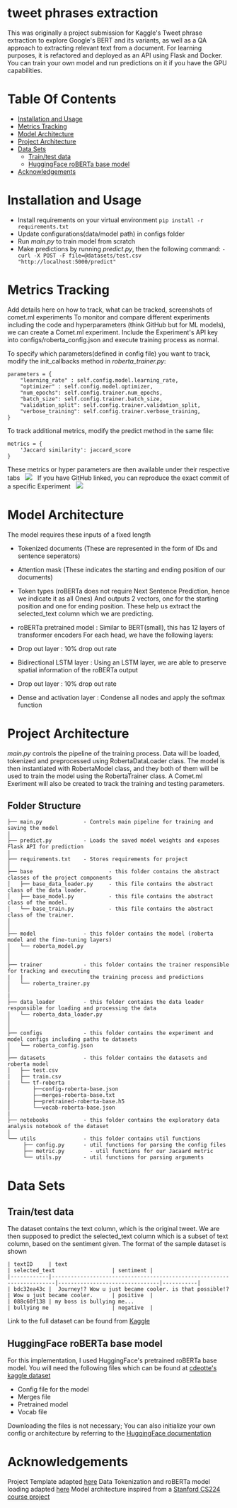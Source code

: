 # tweet phrases extraction 
This was originally a project submission for Kaggle's Tweet phrase extraction to explore Google's BERT and its variants, as well as a QA approach to extracting relevant text from a document. For learning purposes, it is refactored and deployed as an API using Flask and Docker. You can train your own model and run predictions on it if you have the GPU capabilities.

# Table Of Contents
- [Installation and Usage](#installation-and-usage)
- [Metrics Tracking](#metrics-tracking)
- [Model Architecture](#model-architecture)
- [Project Architecture](#project-architecture)
- [Data Sets](#data-sets)
  - [Train/test data](#train/test-data)
  - [HuggingFace roBERTa base model](#huggingface-roberta-base-model)
- [Acknowledgements](#acknowledgements)

# Installation and Usage
- Install requirements on your virtual environment
 `pip install -r requirements.txt`
- Update configurations(data/model path) in configs folder
- Run *main.py* to train model from scratch
- Make predictions by running *predict.py*, then the following command:
  `-curl -X POST -F file=@datasets/test.csv "http://localhost:5000/predict"`

# Metrics Tracking
Add details here on how to track, what can be tracked, screenshots of comet.ml experiments
To monitor and compare different experiments including the code and hyperparameters (think GitHub but for ML models), we can create a Comet.ml experiment. Include the Experiment's API key into configs/roberta_config.json and execute training process as normal.

To specify which parameters(defined in config file) you want to track, modify the init_callbacks method in *roberta_trainer.py*:
```
parameters = {
    "learning_rate" : self.config.model.learning_rate,
    "optimizer" : self.config.model.optimizer,
    "num_epochs": self.config.trainer.num_epochs,
    "batch_size": self.config.trainer.batch_size,
    "validation_split": self.config.trainer.validation_split,
    "verbose_training": self.config.trainer.verbose_training,
}
```
To track additional metrics, modify the predict method in the same file:
```
metrics = {
    'Jaccard similarity': jaccard_score
}
```
These metrics or hyper parameters are then available under their respective tabs
&nbsp;
![](/images/cometml1.png)
&nbsp;
If you have GitHub linked, you can reproduce the exact commit of a specific Experiment
&nbsp;
![](/images/cometml2.png)

# Model Architecture
The model requires these inputs of a fixed length
- Tokenized documents (These are represented in the form of IDs and sentence seperators)
- Attention mask (These indicates the starting and ending position of our documents)
- Token types (roBERTa does not require Next Sentence Prediction, hence we indicate it as all Ones)
And outputs 2 vectors, one for the starting position and one for ending position. These help us extract the selected_text column which we are predicting.

- roBERTa pretrained model : Similar to BERT(small), this has 12 layers of transformer encoders 
For each head, we have the following layers:
- Drop out layer : 10% drop out rate
- Bidirectional LSTM layer : Using an LSTM layer, we are able to preserve spatial information of the roBERTa output
- Drop out layer : 10% drop out rate
- Dense and activation layer : Condense all nodes and apply the softmax function

# Project Architecture
*main.py* controls the pipeline of the training process. Data will be loaded, tokenized and preprocessed using RobertaDataLoader class. The model is then instantiated with RobertaModel class, and they both of them will be used to train the model using the RobertaTrainer class. A Comet.ml Exeriment will also be created to track the training and testing parameters. 

## Folder Structure
```
├── main.py             - Controls main pipeline for training and saving the model
│           
├── predict.py          - Loads the saved model weights and exposes Flask API for prediction
│
├── requirements.txt    - Stores requirements for project
│   
├── base                        - this folder contains the abstract classes of the project components
│   ├── base_data_loader.py     - this file contains the abstract class of the data loader.
│   ├── base_model.py           - this file contains the abstract class of the model.
│   └── base_train.py           - this file contains the abstract class of the trainer.
│
│
├── model               - this folder contains the model (roberta model and the fine-tuning layers)
│   └── roberta_model.py
│
│
├── trainer             - this folder contains the trainer responsible for tracking and executing 
|   |                     the training process and predictions
│   └── roberta_trainer.py
│
|
├── data_loader         - this folder contains the data loader responsible for loading and processing the data 
│   └── roberta_data_loader.py
│
│
├── configs             - this folder contains the experiment and model configs including paths to datasets
│   └── roberta_config.json
│
├── datasets            - this folder contains the datasets and roberta model
│   ├── test.csv
|   ├── train.csv
|   └── tf-roberta
│       ├──config-roberta-base.json
│       ├──merges-roberta-base.txt
│       ├──pretrained-roberta-base.h5
│       └──vocab-roberta-base.json
|   
├── notebooks           - this folder contains the exploratory data analysis notebook of the dataset
│
└── utils               - this folder contains util functions
     ├── config.py      - util functions for parsing the config files
     ├── metric.py        - util functions for our Jacaard metric
     └── utils.py       - util functions for parsing arguments
```

# Data Sets
## Train/test data
The dataset contains the text column, which is the original tweet. We are then supposed to predict the selected_text column which is a subset of text column, based on the sentiment given. The format of the sample dataset is shown 
```
| textID     | text                                                                  | selected_text                  | sentiment |
|------------|-----------------------------------------------------------------------|--------------------------------|-----------|
| bdc32ea43c |  Journey!? Wow u just became cooler. is that possible!?               | Wow u just became cooler.      | positive  |
| 088c60f138 | my boss is bullying me...                                             | bullying me                    | negative  |
```
Link to the full dataset can be found from [Kaggle](https://www.kaggle.com/c/tweet-sentiment-extraction/data)

## HuggingFace roBERTa base model 
For this implementation, I used HuggingFace's pretrained roBERTa base model. 
You will need the following files which can be found at [cdeotte's kaggle dataset](https://www.kaggle.com/cdeotte/tf-roberta)

- Config file for the model
- Merges file
- Pretrained model
- Vocab file

Downloading the files is not necessary; You can also initialize your own config or architecture by referring to the [HuggingFace documentation](https://huggingface.co/transformers/model_doc/roberta.html)

# Acknowledgements
Project Template adapted [here](https://github.com/Ahmkel/Keras-Project-Template)
Data Tokenization and roBERTa model loading adapted [here](https://www.kaggle.com/cdeotte/tensorflow-roberta-0-705)
Model architecture inspired from a [Stanford CS224 course project](https://web.stanford.edu/class/archive/cs/cs224n/cs224n.1194/reports/default/15848021.pdf)


